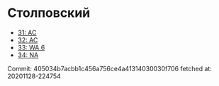 # Столповский
- [31: AC](31.md)
- [32: AC](32.md)
- [33: WA 6](33.md)
- [34: NA](34.md)

Commit: 405034b7acbb1c456a756ce4a41314030030f706
 fetched at: 20201128-224754

